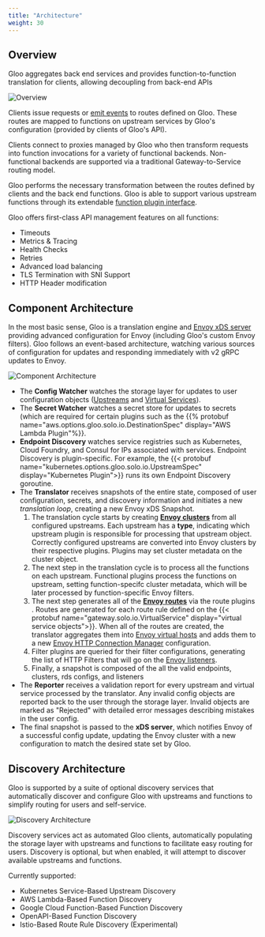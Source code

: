 ```yaml
---
title: "Architecture"
weight: 30
---
```


## Overview

Gloo aggregates back end services and provides function-to-function translation for clients, allowing decoupling from back-end APIs

![Overview](../gloo_diagram.png "High Level Architecture")

Clients issue requests or [emit events](https://github.com/solo-io/gloo-sdk-go) to routes defined on Gloo. These routes are mapped
to functions on upstream services by Gloo's configuration (provided by clients of Gloo's API).

Clients connect to proxies managed by Gloo who then transform requests into function invocations
for a variety of functional backends. Non-functional backends are supported via a traditional
Gateway-to-Service routing model.

Gloo performs the necessary transformation between the routes defined by clients and the back end functions. Gloo is able
to support various upstream functions through its extendable [function plugin interface](https://github.com/solo-io/gloo/blob/master/projects/gloo/pkg/plugins/plugin_interface.go).

Gloo offers first-class API management features on all functions:

* Timeouts
* Metrics & Tracing
* Health Checks
* Retries
* Advanced load balancing
* TLS Termination with SNI Support
* HTTP Header modification

## Component Architecture

In the most basic sense, Gloo is a translation engine and [Envoy xDS server](https://github.com/envoyproxy/data-plane-api/blob/master/xds_protocol.rst)
providing advanced configuration for Envoy (including Gloo's custom Envoy filters). Gloo follows an event-based architecture, watching various sources of configuration for updates and responding immediately with v2 gRPC updates to Envoy.

![Component Architecture](../component_architecture.png "Component Architecture")

* The **Config Watcher** watches the storage layer for updates to user configuration objects ([Upstreams](../concepts#upstreams) and [Virtual Services](../concepts#virtual-services)).
* The **Secret Watcher** watches a secret store for updates to secrets (which are required for certain plugins such as the {{% protobuf name="aws.options.gloo.solo.io.DestinationSpec" display="AWS Lambda Plugin"%}}.
* **Endpoint Discovery** watches service registries such as Kubernetes, Cloud Foundry, and Consul for IPs associated with services.
Endpoint Discovery is plugin-specific. For example, the {{< protobuf name="kubernetes.options.gloo.solo.io.UpstreamSpec" display="Kubernetes Plugin">}} runs its own Endpoint Discovery goroutine.
* The **Translator** receives snapshots of the entire state, composed of user configuration, secrets, and discovery information
and initiates a new *translation loop*, creating a new Envoy xDS Snapshot.
  1. The translation cycle starts by creating **[Envoy clusters](https://www.envoyproxy.io/docs/envoy/v1.8.0/api-v1/cluster_manager/cluster)** from all configured upstreams. Each upstream has a **type**, indicating which upstream plugin is responsible for
  processing that upstream object. Correctly configured upstreams are converted into Envoy clusters by their respective
  plugins. Plugins may set cluster metadata on the cluster object.
  1. The next step in the translation cycle is to process all the functions on each upstream. Functional plugins process
  the functions on upstream, setting function-specifc cluster metadata, which will be later processed by
  function-specific Envoy filters.
  1. The next step generates all of the **[Envoy routes](https://www.envoyproxy.io/docs/envoy/latest/api-v2/api/v2/route/route.proto.html?highlight=route)**
  via the route plugins . Routes are generated for each route rule defined on the {{< protobuf name="gateway.solo.io.VirtualService" display="virtual service objects">}}. When all of the routes are created, the translator aggregates them into
  [Envoy virtual hosts](https://www.envoyproxy.io/docs/envoy/latest/api-v2/api/v2/route/route.proto#route-virtualhost)
  and adds them to a new [Envoy HTTP Connection Manager](https://www.envoyproxy.io/docs/envoy/v1.11.2/intro/arch_overview/http/http_connection_management.html#http-connection-management)
  configuration.
  1. Filter plugins are queried for their filter configurations, generating the list of HTTP Filters that will go on the
  [Envoy listeners](https://www.envoyproxy.io/docs/envoy/latest/configuration/listeners/listeners).
  1. Finally, a snapshot is composed of the all the valid endpoints, clusters, rds configs, and listeners
* The **Reporter** receives a validation report for every upstream and virtual service processed by the translator. Any invalid
config objects are reported back to the user through the storage layer. Invalid objects are marked as "Rejected" with
detailed error messages describing mistakes in the user config.
* The final snapshot is passed to the **xDS server**, which notifies Envoy of a successful config update, updating the Envoy
cluster with a new configuration to match the desired state set by Gloo.

## Discovery Architecture

Gloo is supported by a suite of optional discovery services that automatically discover and configure Gloo with
upstreams and functions to simplify routing for users and self-service.

![Discovery Architecture](../discovery_architecture.png "Discovery Architecture")

Discovery services act as automated Gloo clients, automatically populating the storage layer with upstreams and functions
to facilitate easy routing for users. Discovery is optional, but when enabled, it will attempt to discover available
upstreams and functions.

Currently supported:

* Kubernetes Service-Based Upstream Discovery
* AWS Lambda-Based Function Discovery
* Google Cloud Function-Based Function Discovery
* OpenAPI-Based Function Discovery
* Istio-Based Route Rule Discovery (Experimental)

